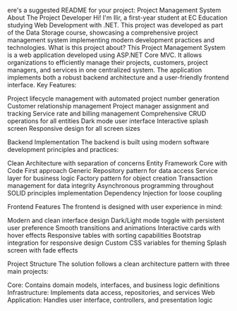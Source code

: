 ere's a suggested README for your project:
Project Management System
About The Project
Developer
Hi! I'm Ilir, a first-year student at EC Education studying Web Development with .NET. This project was developed as part of the Data Storage course, showcasing a comprehensive project management system implementing modern development practices and technologies.
What is this project about?
This Project Management System is a web application developed using ASP.NET Core MVC. It allows organizations to efficiently manage their projects, customers, project managers, and services in one centralized system. The application implements both a robust backend architecture and a user-friendly frontend interface.
Key Features:

Project lifecycle management with automated project number generation
Customer relationship management
Project manager assignment and tracking
Service rate and billing management
Comprehensive CRUD operations for all entities
Dark mode user interface
Interactive splash screen
Responsive design for all screen sizes

Backend Implementation
The backend is built using modern software development principles and practices:

Clean Architecture with separation of concerns
Entity Framework Core with Code First approach
Generic Repository pattern for data access
Service layer for business logic
Factory pattern for object creation
Transaction management for data integrity
Asynchronous programming throughout
SOLID principles implementation
Dependency Injection for loose coupling

Frontend Features
The frontend is designed with user experience in mind:

Modern and clean interface design
Dark/Light mode toggle with persistent user preference
Smooth transitions and animations
Interactive cards with hover effects
Responsive tables with sorting capabilities
Bootstrap integration for responsive design
Custom CSS variables for theming
Splash screen with fade effects

Project Structure
The solution follows a clean architecture pattern with three main projects:

Core: Contains domain models, interfaces, and business logic definitions
Infrastructure: Implements data access, repositories, and services
Web Application: Handles user interface, controllers, and presentation logic

